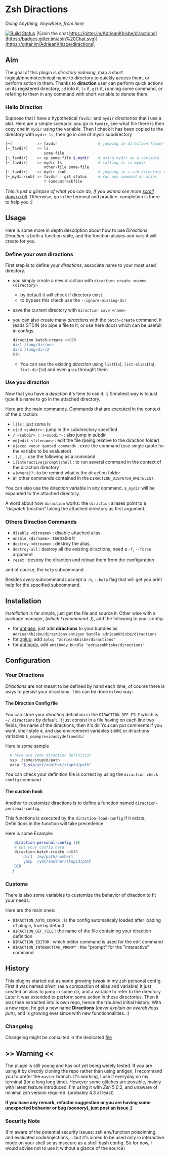 Zsh Diractions
==============

*Doing Anything, Anywhere, from here*

<!-- TODO: make a gh-page (and absorb most of the content?) Ou soyons fou, read the doc -->
[![Build Status](https://travis-ci.org/AdrieanKhisbe/diractions.svg)](https://travis-ci.org/AdrieanKhisbe/diractions)
[![Join the chat https://gitter.im/AdrieanKhisbe/diractions](https://badges.gitter.im/Join%20Chat.svg)](https://gitter.im/AdrieanKhisbe/diractions)

## Aim
The goal of this plugin is *directory indexing*, map a short logical/mnemotechnical name to directory to quickly access them, or perform action in them.
Thanks to **diraction** user can perform quick actions on its registered directory, `cd` into it, `ls` it, `git` it, running some command, or refering to them in any command with short variable to denote them.

### Hello Diraction
Suppose that I have a hypothetical `favdir` and `mydir` directories that i use a alot.
Here are a simple scenario: you go in `favdir`, see what file there is then copy one in `mydir` using the variable.
Then I check it has been copied to the directory with `mydir ls`, then go in one of mydir subdirectory

```sh
[~]           >> favdir                  # jumping in diraction folder
[~_favdir]    >> ls
                 some-file
[~_favdir]    >> cp some-file $_mydir    # using mydir as a variable
[~_favdir]    >> mydir ls                # calling ls in mydir
                 other-file some-file
[~_favdir]    >> mydir /sub              # jumping in a sub directory of mydir
[~_mydir/sub] >> favdir - git status     # run any command or alias
                 ? someuntrackfile
```

<!-- §todo: Add some other example, gif of example
§see: ho to do them -->

*This is just a glimpse of what you can do, if you wanna see more [scroll down a bit](#Usage)*. Otherwise, go in the terminal and practice. completion is there to help you *:)*

<!-- §see: inner link document -->

## Usage

Here is some more in depth description about how to use *Diractions*.
*Diraction* is both a function suite, and the function aliases and vars it will create for you.

### Define your own diractions
First step is to define your *diractions*, associate name to your most used directory.

+ you simply create a new diraction with `diraction create <name> <directory>`
  - by default it will check if directory exist
  - to bypass this check use the `--ignore-missing-dir`
+ save the current directory with `diraction save <name>`
+ you can also create many *diractions* with the `batch-create` command. it reads STDIN (so pipe a file to it, or use here docs) which can be usefull in configs.

   ```sh
   diraction batch-create <<DIR
   dir1 /long/dir/one
   dir2 /long/dir/2
   DIR
   ```
   + You can see the existing *diraction* using `list`(`ls`), `list-alias`(`la`), `list-dir`(`ld`) and even `grep` throught them

### Use you diraction

Now that you have a *diraction* it's time to use it. *:)*
Simpliest way is to just type it's name to go in the attached directory.

Here are the main commands. Commands that are executed in the context of the diraction:
- `l|ls` : just some ls
- `c|cd <subdir>` : jump in the subdirectory specified
- `/ <subdir> | /<subdir>` : also jump in subdir
- `ed|edit <filename>` : edit the file (being relative to the diraction folder)
- `e|exec <your quoted command>` : exec the command (use single quote for the variabe to be evaluated)
- `-|,|_` : use the following as a command
- `i|interactive|prompt|shell` : to run several command in the context of the diraction directory
- `w|where|?` : to be remind what is the diraction folder
- all other commands contained in the `DIRACTION_DISPATCH_WHITELIST`.

You can also use the diraction variable in any command. `$_mydir` will be expanded to the attached directory.

A word about how `diraction` works: the `diraction` aliases point to a *"dispatch function"*  taking the attached directory as first argument.

### Others Diraction Commands

- `disable <dirname>` : disable attached alias
- `enable <dirname>` : reenable it
- `destroy <dirname>` : destroy the alias.
- `destroy-all` : destroy all the existing diractions, need a `-f`, `--force` argument
- `reset` : destroy the diraction and reload them from the configuration

and of course, the `help` subcommand.

Besides *every* subcommands accept a `-h`, `--help` flag that will get you print help
for the specified subcommand.

## Installation
*Installation* is far simple, just get the file and source it.
Other wise with a package manager, (*which I recommend :)*), add the following to your config:

- for [antigen](https://github.com/zsh-users/antigen), just add **diractions** to your bundles as `AdrieanKhisbe/diractions`
   `antigen bundle adrieankhisbe/diractions`
- for [zplug](https://github.com/zplug/zplug), add `zplug "adrieankhisbe/diractions"`
- for [antibody](https://github.com/getantibody/antibody), add `antibody bundle "adrieankhisbe/diractions"`

## Configuration

### Your Diractions
*Diractions* are not meant to be defined by hand each time, of course there is ways to persist your diractions.
This can be done in two way:

#### The Diraction Config file

You can store your *diraction* definition in the `DIRACTION_DEF_FILE` which is `~/.diractions` by default.
It just consist in a file having on each line two fields, the name of the diractions, then it's dir
You can put comments if you want, shell style `#`, and use environment variables `$HOME` or diractions variables `$_somepreviouslydefineddir`

Here is some sample
```sh
  # here are some diraction definition
  ssp  /some/stupid/path
  yasp "$_ssp/yet/another/stupid/path"
```

<!-- ##### Checkying the config -->
You can check your definition file is correct by using the `diraction check config` command

#### The custom hook

Another to customize diractions is to define a function named `diraction-personal-config`.

This functions is executed by the `diraction-load-config` if it exists.
Definitions in the function will take precedence

Here is some Example:

```zsh
    diraction-personal-config (){
    # put your config here
    diraction-batch-create <<DIR
        dir1  /my/path/number1
        yasp  /yet/another/stupid/path
    DIR
   }
```

### Customs
There is also some variables to customize the behavior of diraction to fit your needs.

Here are the main ones:
- `DIRACTION_AUTO_CONFIG` : is the config automaticaly loaded after loading of plugin, true by default
- `DIRACTION_DEF_FILE` : the name of the file containing your diraction definition
- `DIRACTION_EDITOR` : which editor command is used for the edit command
- `DIRACTION_INTERACTIVE_PROMPT` : the "prompt" for the "interactive" command

## History

This plugins started out as some growing *tweak* in my zsh personal config.
First it was named *alvar*. (as a compaction of alias and variable) It just created an alias to jump in some dir, and a variable to refer to the directory. Later it was extended to perform some action in these directories.
Then it was then extracted into is own repo, hence the troubled initial history.
With a new repo, he got a new name **Diractions** (*never explain an overobvious pun*),
and is growing ever since with new functionnalities. :)

<!-- Maybe list of feature introduced after 1 will go there? -->

<!-- §TODO: contribution note -->

<!-- TODO : licence mention? -->
<!-- Maybe: add version? -->

<!-- §maybe: analytics? -->

### Changelog

Changelog might be consulted in the dedicated [file](CHANGELOG.md)

## >> Warning <<

The plugin is still young and has not yet being widely tested.
If you are using it by directly cloning the repo rather than using antigen, I recommand you to prefer the `master` branch.
It's working, I use it everyday on my terminal (for a long long time). However some glitches are possible, mainly with latest feature introduced. I'm using it with *Zsh* 5.0.2, and unaware of minimal zsh version required. (probably 4.3 at least)

**If you have any remark, refactor suggestion or you are having some unexpected behavior or bug (*soooory*), just post an issue ;)**

### Security Note
(I'm aware of the potential security issues: zsh env/function poisoinning, and evaluated code/injections,... but it's aimed to be used only in interactive mode on your shell so as insecure as a shell bash config.
So for now, I would advise not to use it without a glance of the source)
